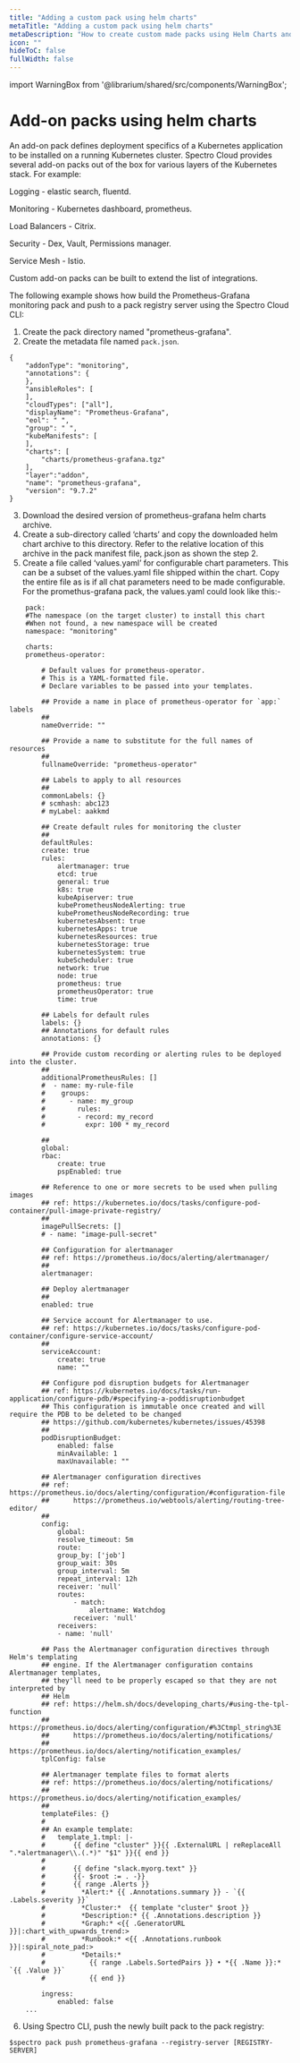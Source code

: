 ```yaml
---
title: "Adding a custom pack using helm charts"
metaTitle: "Adding a custom pack using helm charts"
metaDescription: "How to create custom made packs using Helm Charts and registries in Spectro Cloud"
icon: ""
hideToC: false
fullWidth: false
---
```


import WarningBox from '@librarium/shared/src/components/WarningBox';

# Add-on packs using helm charts

An add-on pack defines deployment specifics of a Kubernetes application to be installed on a running Kubernetes cluster. Spectro Cloud provides several add-on packs out of the box for various layers of the Kubernetes stack. For example:

Logging  - elastic search, fluentd.

Monitoring -  Kubernetes dashboard, prometheus.

Load Balancers - Citrix.

Security  - Dex, Vault, Permissions manager.

Service Mesh - Istio.

Custom add-on packs can be built to extend the list of integrations.

The following example shows how build the Prometheus-Grafana monitoring pack and push to a pack registry server using the Spectro Cloud CLI:

1. Create the pack directory named "prometheus-grafana".
2. Create the metadata file named `pack.json`.

```
{
    "addonType": "monitoring",
    "annotations": {
    },
    "ansibleRoles": [
    ],
    "cloudTypes": ["all"],
    "displayName": "Prometheus-Grafana",
    "eol": " ",
    "group": " ",
    "kubeManifests": [
    ],
    "charts": [
        "charts/prometheus-grafana.tgz"
    ],
    "layer":"addon",
    "name": "prometheus-grafana",
    "version": "9.7.2"
}
```

3. Download the desired version of prometheus-grafana helm charts archive.
4. Create a sub-directory called ‘charts’ and copy the downloaded helm chart archive to this directory.  Refer to the relative location of this archive in the pack manifest file, pack.json as shown the step 2.
5. Create a file called ‘values.yaml’ for configurable chart parameters. This can be a subset of the values.yaml file shipped within the chart. Copy the entire file as is if all chat parameters need to be made configurable. For the promethus-grafana pack, the values.yaml could look like this:-

```
    pack:
    #The namespace (on the target cluster) to install this chart
    #When not found, a new namespace will be created
    namespace: "monitoring"

    charts:
    prometheus-operator:

        # Default values for prometheus-operator.
        # This is a YAML-formatted file.
        # Declare variables to be passed into your templates.

        ## Provide a name in place of prometheus-operator for `app:` labels
        ##
        nameOverride: ""

        ## Provide a name to substitute for the full names of resources
        ##
        fullnameOverride: "prometheus-operator"

        ## Labels to apply to all resources
        ##
        commonLabels: {}
        # scmhash: abc123
        # myLabel: aakkmd

        ## Create default rules for monitoring the cluster
        ##
        defaultRules:
        create: true
        rules:
            alertmanager: true
            etcd: true
            general: true
            k8s: true
            kubeApiserver: true
            kubePrometheusNodeAlerting: true
            kubePrometheusNodeRecording: true
            kubernetesAbsent: true
            kubernetesApps: true
            kubernetesResources: true
            kubernetesStorage: true
            kubernetesSystem: true
            kubeScheduler: true
            network: true
            node: true
            prometheus: true
            prometheusOperator: true
            time: true

        ## Labels for default rules
        labels: {}
        ## Annotations for default rules
        annotations: {}

        ## Provide custom recording or alerting rules to be deployed into the cluster.
        ##
        additionalPrometheusRules: []
        #  - name: my-rule-file
        #    groups:
        #      - name: my_group
        #        rules:
        #        - record: my_record
        #          expr: 100 * my_record

        ##
        global:
        rbac:
            create: true
            pspEnabled: true

        ## Reference to one or more secrets to be used when pulling images
        ## ref: https://kubernetes.io/docs/tasks/configure-pod-container/pull-image-private-registry/
        ##
        imagePullSecrets: []
        # - name: "image-pull-secret"

        ## Configuration for alertmanager
        ## ref: https://prometheus.io/docs/alerting/alertmanager/
        ##
        alertmanager:

        ## Deploy alertmanager
        ##
        enabled: true

        ## Service account for Alertmanager to use.
        ## ref: https://kubernetes.io/docs/tasks/configure-pod-container/configure-service-account/
        ##
        serviceAccount:
            create: true
            name: ""

        ## Configure pod disruption budgets for Alertmanager
        ## ref: https://kubernetes.io/docs/tasks/run-application/configure-pdb/#specifying-a-poddisruptionbudget
        ## This configuration is immutable once created and will require the PDB to be deleted to be changed
        ## https://github.com/kubernetes/kubernetes/issues/45398
        ##
        podDisruptionBudget:
            enabled: false
            minAvailable: 1
            maxUnavailable: ""

        ## Alertmanager configuration directives
        ## ref: https://prometheus.io/docs/alerting/configuration/#configuration-file
        ##      https://prometheus.io/webtools/alerting/routing-tree-editor/
        ##
        config:
            global:
            resolve_timeout: 5m
            route:
            group_by: ['job']
            group_wait: 30s
            group_interval: 5m
            repeat_interval: 12h
            receiver: 'null'
            routes:
                - match:
                    alertname: Watchdog
                receiver: 'null'
            receivers:
            - name: 'null'

        ## Pass the Alertmanager configuration directives through Helm's templating
        ## engine. If the Alertmanager configuration contains Alertmanager templates,
        ## they'll need to be properly escaped so that they are not interpreted by
        ## Helm
        ## ref: https://helm.sh/docs/developing_charts/#using-the-tpl-function
        ##      https://prometheus.io/docs/alerting/configuration/#%3Ctmpl_string%3E
        ##      https://prometheus.io/docs/alerting/notifications/
        ##      https://prometheus.io/docs/alerting/notification_examples/
        tplConfig: false

        ## Alertmanager template files to format alerts
        ## ref: https://prometheus.io/docs/alerting/notifications/
        ##      https://prometheus.io/docs/alerting/notification_examples/
        ##
        templateFiles: {}
        #
        ## An example template:
        #   template_1.tmpl: |-
        #       {{ define "cluster" }}{{ .ExternalURL | reReplaceAll ".*alertmanager\\.(.*)" "$1" }}{{ end }}
        #
        #       {{ define "slack.myorg.text" }}
        #       {{- $root := . -}}
        #       {{ range .Alerts }}
        #         *Alert:* {{ .Annotations.summary }} - `{{ .Labels.severity }}`
        #         *Cluster:*  {{ template "cluster" $root }}
        #         *Description:* {{ .Annotations.description }}
        #         *Graph:* <{{ .GeneratorURL }}|:chart_with_upwards_trend:>
        #         *Runbook:* <{{ .Annotations.runbook }}|:spiral_note_pad:>
        #         *Details:*
        #           {{ range .Labels.SortedPairs }} • *{{ .Name }}:* `{{ .Value }}`
        #           {{ end }}

        ingress:
            enabled: false
    ...
```

6. Using Spectro CLI, push the newly built pack to the pack registry:

```
$spectro pack push prometheus-grafana --registry-server [REGISTRY-SERVER]
```
